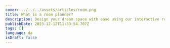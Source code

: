 ```yaml
---
cover: ../../../assets/articles/room.png
title: What is a room planner?
description: Design your dream space with ease using our interactive room planner in both 2D and 3D.
publishDate: 2023-12-12T11:33:54.707Z
tags: []
language: da
isDraft: false
---
```

